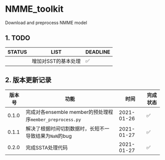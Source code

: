 # NMME_toolkit
Download and preprocess NMME model


## 1. TODO
| STATUS | LIST | DEADLINE |
| --- | --- | --- |
|  | 增加对SST的基本处理 | ✅ |



## 2. 版本更新记录
| 版本号 | 功能 | 时间 | 完成状态 |
| --- | --- | --- | --- |
| 0.1.0 | 完成对各ensemble member的预处理程序`member_preprocess.py` | 2021-01-26 | ✅ |
| 0.1.1 | 解决了根据时间切割数据时，长短不一导致结果为`NaN`的bug | 2021-01-27 | ✅ |
| 0.2.0 | 完成SSTA处理代码 | 2021-01-27 | ✅ |